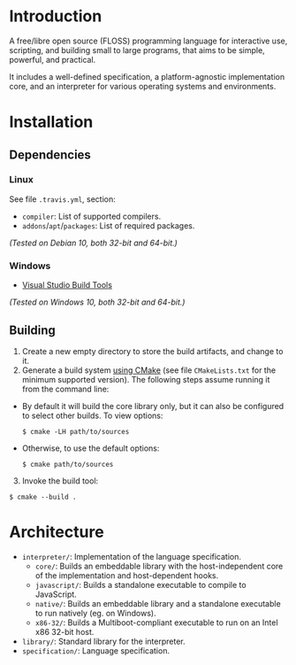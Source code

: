 # Introduction

A free/libre open source (FLOSS) programming language for interactive use, scripting, and building small to large programs, that aims to be simple, powerful, and practical.

It includes a well-defined specification, a platform-agnostic implementation core, and an interpreter for various operating systems and environments.

# Installation

## Dependencies

### Linux

See file `.travis.yml`, section:

- `compiler`: List of supported compilers.
- `addons`/`apt`/`packages`: List of required packages.

*(Tested on Debian 10, both 32-bit and 64-bit.)*

### Windows

- [Visual Studio Build Tools](https://www.visualstudio.com/thank-you-downloading-visual-studio/?sku=BuildTools)

*(Tested on Windows 10, both 32-bit and 64-bit.)*

## Building

1. Create a new empty directory to store the build artifacts, and change to it.
2. Generate a build system [using CMake](https://cmake.org/runningcmake/) (see file `CMakeLists.txt` for the minimum supported version). The following steps assume running it from the command line:
  - By default it will build the core library only, but it can also be configured to select other builds. To view options:
    ```
    $ cmake -LH path/to/sources
    ```
  - Otherwise, to use the default options:
    ```
    $ cmake path/to/sources
    ```
3. Invoke the build tool:
  ```
  $ cmake --build .
  ```

# Architecture

- `interpreter/`: Implementation of the language specification.
  - `core/`: Builds an embeddable library with the host-independent core of the implementation and host-dependent hooks.
  - `javascript/`: Builds a standalone executable to compile to JavaScript.
  - `native/`: Builds an embeddable library and a standalone executable to run natively (eg. on Windows).
  - `x86-32/`: Builds a Multiboot-compliant executable to run on an Intel x86 32-bit host.
- `library/`: Standard library for the interpreter.
- `specification/`: Language specification.
